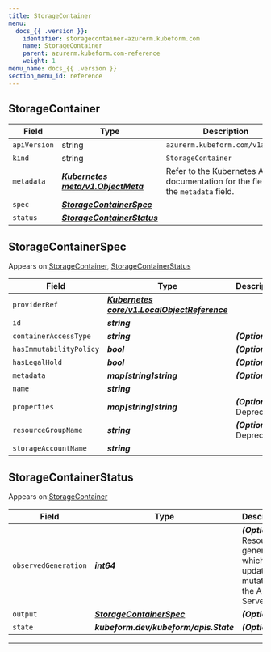 ```yaml
---
title: StorageContainer
menu:
  docs_{{ .version }}:
    identifier: storagecontainer-azurerm.kubeform.com
    name: StorageContainer
    parent: azurerm.kubeform.com-reference
    weight: 1
menu_name: docs_{{ .version }}
section_menu_id: reference
---
```


## StorageContainer
| Field | Type | Description |
| ------ | ----- | ----------- |
| `apiVersion` | string | `azurerm.kubeform.com/v1alpha1` |
|    `kind` | string | `StorageContainer` |
| `metadata` | ***[Kubernetes meta/v1.ObjectMeta](https://kubernetes.io/docs/reference/generated/kubernetes-api/v1.13/#objectmeta-v1-meta)***|Refer to the Kubernetes API documentation for the fields of the `metadata` field.|
| `spec` | ***[StorageContainerSpec](#StorageContainerSpec)***||
| `status` | ***[StorageContainerStatus](#StorageContainerStatus)***||
## StorageContainerSpec

Appears on:[StorageContainer](#StorageContainer), [StorageContainerStatus](#StorageContainerStatus)

| Field | Type | Description |
| ------ | ----- | ----------- |
| `providerRef` | ***[Kubernetes core/v1.LocalObjectReference](https://kubernetes.io/docs/reference/generated/kubernetes-api/v1.13/#localobjectreference-v1-core)***||
| `id` | ***string***||
| `containerAccessType` | ***string***| ***(Optional)*** |
| `hasImmutabilityPolicy` | ***bool***| ***(Optional)*** |
| `hasLegalHold` | ***bool***| ***(Optional)*** |
| `metadata` | ***map[string]string***| ***(Optional)*** |
| `name` | ***string***||
| `properties` | ***map[string]string***| ***(Optional)*** Deprecated|
| `resourceGroupName` | ***string***| ***(Optional)*** Deprecated|
| `storageAccountName` | ***string***||
## StorageContainerStatus

Appears on:[StorageContainer](#StorageContainer)

| Field | Type | Description |
| ------ | ----- | ----------- |
| `observedGeneration` | ***int64***| ***(Optional)*** Resource generation, which is updated on mutation by the API Server.|
| `output` | ***[StorageContainerSpec](#StorageContainerSpec)***| ***(Optional)*** |
| `state` | ***kubeform.dev/kubeform/apis.State***| ***(Optional)*** |
---
